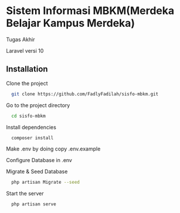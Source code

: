 
# Sistem Informasi MBKM(Merdeka Belajar Kampus Merdeka)

Tugas Akhir

Laravel versi 10

## Installation

Clone the project

```bash
  git clone https://github.com/FadlyFadilah/sisfo-mbkm.git
```

Go to the project directory

```bash
  cd sisfo-mbkm
```

Install dependencies

```bash
  composer install
```

Make .env by doing copy .env.example

Configure Database in .env

Migrate & Seed Database

```bash
  php artisan Migrate --seed
```

Start the server

```bash
  php artisan serve
```

